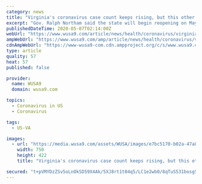 ```yaml
---
category: news
title: "Virginia's coronavirus case count keeps rising, but this other falling number will determine when to reopen"
excerpt: "Gov. Ralph Northam said the state will begin reopening on May 15, partly because it has seen a downward trend in the percentage of COVID tests coming back positive."
publishedDateTime: 2020-05-07T02:14:00Z
webUrl: "https://www.wusa9.com/article/news/health/coronavirus/virginia-new-case-counts-rising-positive-percentage-falling/65-02ad4af8-f675-4c9e-9000-aaf42c18ff76"
ampWebUrl: "https://www.wusa9.com/amp/article/news/health/coronavirus/virginia-new-case-counts-rising-positive-percentage-falling/65-02ad4af8-f675-4c9e-9000-aaf42c18ff76"
cdnAmpWebUrl: "https://www-wusa9-com.cdn.ampproject.org/c/s/www.wusa9.com/amp/article/news/health/coronavirus/virginia-new-case-counts-rising-positive-percentage-falling/65-02ad4af8-f675-4c9e-9000-aaf42c18ff76"
type: article
quality: 57
heat: 57
published: false

provider:
  name: WUSA9
  domain: wusa9.com

topics:
  - Coronavirus in US
  - Coronavirus

tags:
  - US-VA

images:
  - url: "https://media.wusa9.com/assets/WUSA/images/e7bc5170-b02a-47a8-a74c-888b1e772d5d/e7bc5170-b02a-47a8-a74c-888b1e772d5d_750x422.png"
    width: 750
    height: 422
    title: "Virginia's coronavirus case count keeps rising, but this other falling number will determine when to reopen"

secured: "t+pVMYDzZSv5oLnOkSD59X4Ak/5XJ8rt1t04q5/LC1e2wb0/8qTuS531bosgSq+0+Wq2o0z07yznH261PYaCGHVE39Jz0t/nlScpy45dj3mk1VRzC1/7yY8jbGMc3iYIj0kYVKhayIWF4Jy6675fNwJ1CB5aH5DlF73ycTh0o+h3iXBvtG+jlJHSvFwDbYMtgjZUMsMjxBt2+bVwJrGaMmezeiqL32cAVBMHQIi+edxw/rZdFG533UMzN6UZOh1p2Y/cjeUIPnKZr7dJ23MSui3uKhxuukdp57SzPsOWk8HXhlsTUDsys8ZvdIrQe1DNlBDASVst4qASAvrEXljwW243ZPCXlsljUA2sotXX8LANbdT6GPrVRqL+MT44fLHBHlnJFTr99EOC5eLQnuK4uV+IvDPO+IiTJmHCcNCl1CmWA61L3ftSFt0FPfu10OAg8dsj6xoBu9ruGTW5M7TwsTN2oH4Lj6bsHeT9GnAhK9k=;7PunQesDQRrsp28/D70dMg=="
---
```


